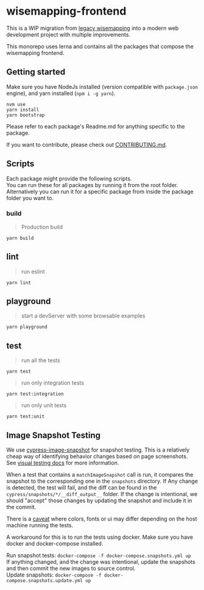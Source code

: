 # wisemapping-frontend

This is a WIP migration from [legacy wisemapping](https://bitbucket.org/wisemapping/wisemapping-open-source/) into a modern web development project with multiple improvements.

This monorepo uses lerna and contains all the packages that compose the wisemapping frontend.

## Getting started

Make sure you have NodeJs installed (version compatible with `package.json` engine), and yarn installed (`npm i -g yarn`).

```
nvm use
yarn install
yarn bootstrap
```

Please refer to each package's Readme.md for anything specific to the package.

If you want to contribute, please check out [CONTRIBUTING.md](./CONTRIBUTING.md).

## Scripts

Each package might provide the following scripts.  
You can run these for all packages by running it from the root folder. Alternatively you can run it for a specific package from inside the package folder you want to.

### build

> Production build

`yarn build`

## lint

> run eslint

`yarn lint`

## playground

> start a devServer with some browsable examples

`yarn playground`

## test

> run all the tests

`yarn test`

> run only integration tests

`yarn test:integration`

> run only unit tests

`yarn test:unit`

## Image Snapshot Testing

We use [cypress-image-snapshot](https://www.npmjs.com/package/cypress-image-snapshot) for snapshot testing. This is a relatively cheap way of identifying behavior changes based on page screenshots. See [visual testing docs](https://docs.cypress.io/guides/tooling/visual-testing) for more information.

When a test that contains a `matchImageSnapshot` call is run, it compares the snapshot to the corresponding one in the `snapshots` directory. If Any change is detected, the test will fail, and the diff can be found in the `cypress/snapshots/*/__diff_output__` folder. If the change is intentional, we should "accept" those changes by updating the snapshot and include it in the commit.

There is a [caveat](https://github.com/jaredpalmer/cypress-image-snapshot/issues/98) where colors, fonts or ui may differ depending on the host machine running the tests.

A workaround for this is to run the tests using docker. Make sure you have docker and docker-compose installed.

Run snapshot tests: `docker-compose -f docker-compose.snapshots.yml up`  
If anything changed, and the change was intentional, update the snapshots and then commit the new images to source control.  
Update snapshots: `docker-compose -f docker-compose.snapshots.update.yml up`
